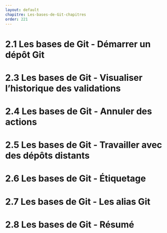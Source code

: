 ```yaml
---
layout: default
chapitre: Les-bases-de-Git-chapitres
order: 221
---
```



# 2.1 Les bases de Git - Démarrer un dépôt Git
# 2.3 Les bases de Git - Visualiser l’historique des validations
# 2.4 Les bases de Git - Annuler des actions
# 2.5 Les bases de Git - Travailler avec des dépôts distants
# 2.6 Les bases de Git - Étiquetage
# 2.7 Les bases de Git - Les alias Git
# 2.8 Les bases de Git - Résumé

<!-- nex slide -->
